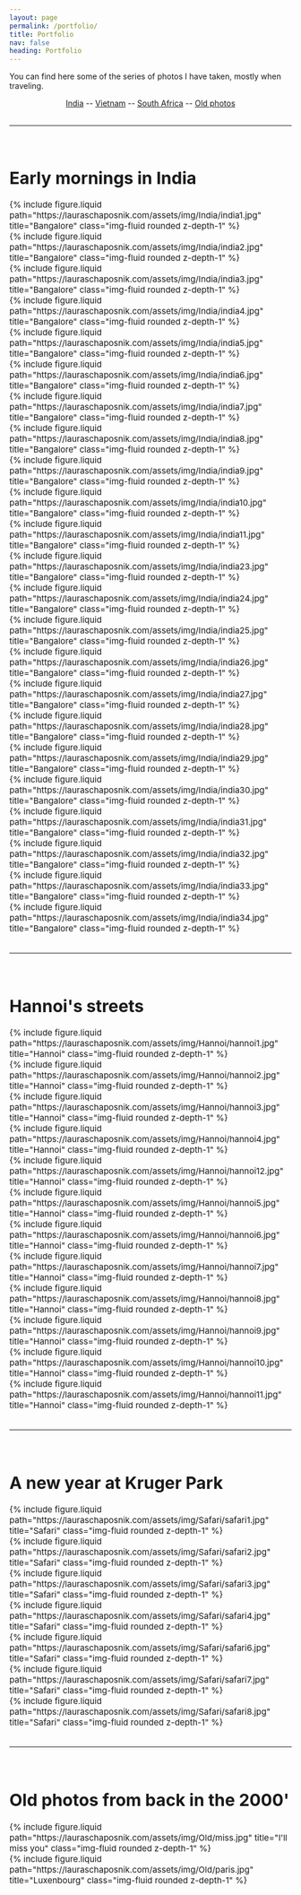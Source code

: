 ```yaml
---
layout: page
permalink: /portfolio/
title: Portfolio
nav: false
heading: Portfolio
---
```

  
 You can find here some of the series of photos I have taken, mostly when traveling. 

<center>
 <a href="#india">India</a>  --  <a href="#vietnam">Vietnam</a> -- <a href="#africa">South Africa</a> -- <a href="#old">Old photos</a>
</center>

<br>
<hr>
<span style="font-size:15px">
<br>

<h1 id="india"> Early mornings in India  </h1>

<div class="row">
    <div class="col-sm mt-3 mt-md-0">
        {% include  figure.liquid path="https://lauraschaposnik.com/assets/img/India/india1.jpg" title="Bangalore" class="img-fluid rounded z-depth-1" %}
    </div>
</div>
 

<div class="row">
    <div class="col-sm mt-3 mt-md-0">
        {% include  figure.liquid path="https://lauraschaposnik.com/assets/img/India/india2.jpg" title="Bangalore" class="img-fluid rounded z-depth-1" %}
    </div>
    <div class="col-sm mt-3 mt-md-0">
        {% include  figure.liquid path="https://lauraschaposnik.com/assets/img/India/india3.jpg" title="Bangalore" class="img-fluid rounded z-depth-1" %}
    </div>
    <div class="col-sm mt-3 mt-md-0">
        {% include  figure.liquid path="https://lauraschaposnik.com/assets/img/India/india4.jpg" title="Bangalore" class="img-fluid rounded z-depth-1" %}
    </div>
</div>

<div class="row">
    <div class="col-sm mt-3 mt-md-0">
        {% include  figure.liquid path="https://lauraschaposnik.com/assets/img/India/india5.jpg" title="Bangalore" class="img-fluid rounded z-depth-1" %}
    </div>
    <div class="col-sm mt-3 mt-md-0">
        {% include  figure.liquid path="https://lauraschaposnik.com/assets/img/India/india6.jpg" title="Bangalore" class="img-fluid rounded z-depth-1" %}
    </div>
    <div class="col-sm mt-3 mt-md-0">
        {% include  figure.liquid path="https://lauraschaposnik.com/assets/img/India/india7.jpg" title="Bangalore" class="img-fluid rounded z-depth-1" %}
    </div>
</div>

<div class="row">
    <div class="col-sm mt-3 mt-md-0">
        {% include  figure.liquid path="https://lauraschaposnik.com/assets/img/India/india8.jpg" title="Bangalore" class="img-fluid rounded z-depth-1" %}
    </div>
</div>




<div class="row">
    <div class="col-sm mt-3 mt-md-0">
        {% include  figure.liquid path="https://lauraschaposnik.com/assets/img/India/india9.jpg" title="Bangalore" class="img-fluid rounded z-depth-1" %}
    </div>
    <div class="col-sm mt-3 mt-md-0">
        {% include  figure.liquid path="https://lauraschaposnik.com/assets/img/India/india10.jpg" title="Bangalore" class="img-fluid rounded z-depth-1" %}
    </div>
    <div class="col-sm mt-3 mt-md-0">
        {% include  figure.liquid path="https://lauraschaposnik.com/assets/img/India/india11.jpg" title="Bangalore" class="img-fluid rounded z-depth-1" %}
    </div>
</div>


<div class="row">
    <div class="col-sm mt-3 mt-md-0">
        {% include  figure.liquid path="https://lauraschaposnik.com/assets/img/India/india23.jpg" title="Bangalore" class="img-fluid rounded z-depth-1" %}
    </div>
    <div class="col-sm mt-3 mt-md-0">
        {% include  figure.liquid path="https://lauraschaposnik.com/assets/img/India/india24.jpg" title="Bangalore" class="img-fluid rounded z-depth-1" %}
    </div>
    <div class="col-sm mt-3 mt-md-0">
        {% include  figure.liquid path="https://lauraschaposnik.com/assets/img/India/india25.jpg" title="Bangalore" class="img-fluid rounded z-depth-1" %}
    </div>
</div>
 
 
 <div class="row">
    <div class="col-sm mt-3 mt-md-0">
        {% include  figure.liquid path="https://lauraschaposnik.com/assets/img/India/india26.jpg" title="Bangalore" class="img-fluid rounded z-depth-1" %}
    </div>
    <div class="col-sm mt-3 mt-md-0">
        {% include  figure.liquid path="https://lauraschaposnik.com/assets/img/India/india27.jpg" title="Bangalore" class="img-fluid rounded z-depth-1" %}
    </div>
    <div class="col-sm mt-3 mt-md-0">
        {% include  figure.liquid path="https://lauraschaposnik.com/assets/img/India/india28.jpg" title="Bangalore" class="img-fluid rounded z-depth-1" %}
    </div>
</div>

 <div class="row">
    <div class="col-sm mt-3 mt-md-0">
        {% include  figure.liquid path="https://lauraschaposnik.com/assets/img/India/india29.jpg" title="Bangalore" class="img-fluid rounded z-depth-1" %}
    </div>
    <div class="col-sm mt-3 mt-md-0">
        {% include  figure.liquid path="https://lauraschaposnik.com/assets/img/India/india30.jpg" title="Bangalore" class="img-fluid rounded z-depth-1" %}
    </div>
    <div class="col-sm mt-3 mt-md-0">
        {% include  figure.liquid path="https://lauraschaposnik.com/assets/img/India/india31.jpg" title="Bangalore" class="img-fluid rounded z-depth-1" %}
    </div>
</div>

 <div class="row">
    <div class="col-sm mt-3 mt-md-0">
        {% include  figure.liquid path="https://lauraschaposnik.com/assets/img/India/india32.jpg" title="Bangalore" class="img-fluid rounded z-depth-1" %}
    </div>
    <div class="col-sm mt-3 mt-md-0">
        {% include  figure.liquid path="https://lauraschaposnik.com/assets/img/India/india33.jpg" title="Bangalore" class="img-fluid rounded z-depth-1" %}
    </div>
    <div class="col-sm mt-3 mt-md-0">
        {% include  figure.liquid path="https://lauraschaposnik.com/assets/img/India/india34.jpg" title="Bangalore" class="img-fluid rounded z-depth-1" %}
    </div>
</div>


<br>
<hr>
<span style="font-size:15px">
<br>

<h1 id="vietnam"> Hannoi's streets  </h1>



<div class="row">
    <div class="col-sm mt-3 mt-md-0">
        {% include  figure.liquid path="https://lauraschaposnik.com/assets/img/Hannoi/hannoi1.jpg" title="Hannoi" class="img-fluid rounded z-depth-1" %}
    </div>
</div>
 

<div class="row">
    <div class="col-sm mt-3 mt-md-0">
        {% include  figure.liquid path="https://lauraschaposnik.com/assets/img/Hannoi/hannoi2.jpg" title="Hannoi" class="img-fluid rounded z-depth-1" %}
    </div>
    <div class="col-sm mt-3 mt-md-0">
        {% include  figure.liquid path="https://lauraschaposnik.com/assets/img/Hannoi/hannoi3.jpg" title="Hannoi" class="img-fluid rounded z-depth-1" %}
    </div>
    <div class="col-sm mt-3 mt-md-0">
        {% include  figure.liquid path="https://lauraschaposnik.com/assets/img/Hannoi/hannoi4.jpg" title="Hannoi" class="img-fluid rounded z-depth-1" %}
    </div>
</div>

<div class="row">
    <div class="col-sm mt-3 mt-md-0">
        {% include  figure.liquid path="https://lauraschaposnik.com/assets/img/Hannoi/hannoi12.jpg" title="Hannoi" class="img-fluid rounded z-depth-1" %}
    </div>
</div>

<div class="row">
    <div class="col-sm mt-3 mt-md-0">
        {% include  figure.liquid path="https://lauraschaposnik.com/assets/img/Hannoi/hannoi5.jpg" title="Hannoi" class="img-fluid rounded z-depth-1" %}
    </div>
    <div class="col-sm mt-3 mt-md-0">
        {% include  figure.liquid path="https://lauraschaposnik.com/assets/img/Hannoi/hannoi6.jpg" title="Hannoi" class="img-fluid rounded z-depth-1" %}
    </div>
    <div class="col-sm mt-3 mt-md-0">
        {% include  figure.liquid path="https://lauraschaposnik.com/assets/img/Hannoi/hannoi7.jpg" title="Hannoi" class="img-fluid rounded z-depth-1" %}
    </div>
</div>

<div class="row">
    <div class="col-sm mt-3 mt-md-0">
        {% include  figure.liquid path="https://lauraschaposnik.com/assets/img/Hannoi/hannoi8.jpg" title="Hannoi" class="img-fluid rounded z-depth-1" %}
    </div>
</div>
 
 <div class="row">
    <div class="col-sm mt-3 mt-md-0">
        {% include  figure.liquid path="https://lauraschaposnik.com/assets/img/Hannoi/hannoi9.jpg" title="Hannoi" class="img-fluid rounded z-depth-1" %}
    </div>
    <div class="col-sm mt-3 mt-md-0">
        {% include  figure.liquid path="https://lauraschaposnik.com/assets/img/Hannoi/hannoi10.jpg" title="Hannoi" class="img-fluid rounded z-depth-1" %}
    </div>
    <div class="col-sm mt-3 mt-md-0">
        {% include  figure.liquid path="https://lauraschaposnik.com/assets/img/Hannoi/hannoi11.jpg" title="Hannoi" class="img-fluid rounded z-depth-1" %}
    </div>
</div>

<br>
<hr>
<span style="font-size:15px">
<br>

<h1 id="africa"> A new year at Kruger Park  </h1>


<div class="row">
    <div class="col-sm mt-3 mt-md-0">
        {% include  figure.liquid path="https://lauraschaposnik.com/assets/img/Safari/safari1.jpg" title="Safari" class="img-fluid rounded z-depth-1" %}
    </div>
</div>
 

<div class="row">
    <div class="col-sm mt-3 mt-md-0">
        {% include  figure.liquid path="https://lauraschaposnik.com/assets/img/Safari/safari2.jpg" title="Safari" class="img-fluid rounded z-depth-1" %}
    </div>
    <div class="col-sm mt-3 mt-md-0">
        {% include  figure.liquid path="https://lauraschaposnik.com/assets/img/Safari/safari3.jpg" title="Safari" class="img-fluid rounded z-depth-1" %}
    </div>
    <div class="col-sm mt-3 mt-md-0">
        {% include  figure.liquid path="https://lauraschaposnik.com/assets/img/Safari/safari4.jpg" title="Safari" class="img-fluid rounded z-depth-1" %}
    </div>
</div>

<div class="row">
    <div class="col-sm mt-3 mt-md-0">
        {% include  figure.liquid path="https://lauraschaposnik.com/assets/img/Safari/safari6.jpg" title="Safari" class="img-fluid rounded z-depth-1" %}
    </div>
    <div class="col-sm mt-3 mt-md-0">
        {% include  figure.liquid path="https://lauraschaposnik.com/assets/img/Safari/safari7.jpg" title="Safari" class="img-fluid rounded z-depth-1" %}
    </div>
    <div class="col-sm mt-3 mt-md-0">
        {% include  figure.liquid path="https://lauraschaposnik.com/assets/img/Safari/safari8.jpg" title="Safari" class="img-fluid rounded z-depth-1" %}
    </div>
</div>

<br>
<hr>
<span style="font-size:15px">
<br>

<h1 id="old"> Old photos from back in the 2000'  </h1>

<div class="row">
    <div class="col-sm mt-3 mt-md-0">
        {% include  figure.liquid path="https://lauraschaposnik.com/assets/img/Old/miss.jpg" title="I'll miss you" class="img-fluid rounded z-depth-1" %}
    </div>
</div>
 
 <div class="row">
    <div class="col-sm mt-3 mt-md-0">
        {% include  figure.liquid path="https://lauraschaposnik.com/assets/img/Old/paris.jpg" title="Luxenbourg" class="img-fluid rounded z-depth-1" %}
    </div>
</div>
 
